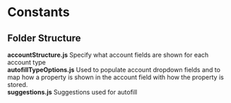 # Constants

## Folder Structure

**accountStructure.js** Specify what account fields are shown for each account type  
**autofillTypeOptions.js** Used to populate account dropdown fields and to map how a property is shown in the account field with how the property is stored.  
**suggestions.js** Suggestions used for autofill  
